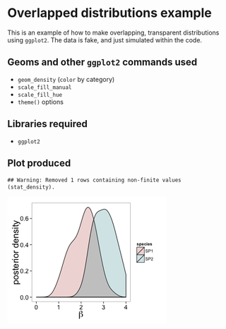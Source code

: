 Overlapped distributions example
========================================================

This is an example of how to make overlapping, transparent distributions using ``ggplot2``. The data is fake, and just simulated within the code.

Geoms and other ``ggplot2`` commands used
---------------------------
* ``geom_density`` (``color`` by category)
* ``scale_fill_manual`` 
* ``scale_fill_hue`` 
* ``theme()`` options

Libraries required
---------------------------
* ``ggplot2``

Plot produced
------------------------------------------



```
## Warning: Removed 1 rows containing non-finite values (stat_density).
```

![plot of chunk unnamed-chunk-1](figure/unnamed-chunk-1.png) 

